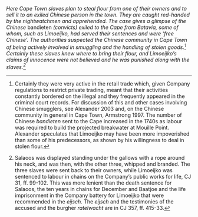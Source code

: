 *Here Cape Town slaves plan to steal flour from one of their owners and to sell it to an exiled Chinese person in the town. They are caught red-handed by the nightwatchmen and apprehended. The case gives a glimpse of the Chinese* bandieten *(convicts) exiled to the Cape from Batavia, some of whom, such as Limoeijko, had served their sentences and were ‘free Chinese’. The authorities suspected the Chinese community in Cape Town of being actively involved in smuggling and the handling of stolen goods.[^1] Certainly these slaves knew where to bring their flour, and Limoeijko’s claims of innocence were not believed and he was punished along with the slaves.[^2]*

[^1]: Certainly they were very active in the retail trade which, given Company regulations to restrict private trading, meant that their activities constantly bordered on the illegal and they frequently appeared in the criminal court records. For discussion of this and other cases involving Chinese smugglers, see Alexander 2003 and, on the Chinese community in general in Cape Town, Armstrong 1997. The number of Chinese *bandieten* sent to the Cape increased in the 1740s as labour was required to build the projected breakwater at Mouille Point. Alexander speculates that Limoeijko may have been more impoverished than some of his predecessors, as shown by his willingness to deal in stolen flour.

[^2]: Salaoos was displayed standing under the gallows with a rope around his neck, and was then, with the other three, whipped and branded. The three slaves were sent back to their owners, while Limoeijko was sentenced to labour in chains on the Company’s public works for life, CJ 31, ff. 99-102. This was more lenient than the death sentence for Salaoos, the ten years in chains for December and Baatjoe and the life imprisonment in the Company battery for Limoeijko that were recommended in the *eijsch.* The *eijsch* and the testimonies of the accused and the burgher *ratelwacht* are in CJ 357, ff. 415-33.